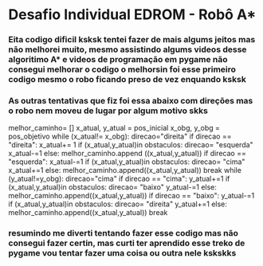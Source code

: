 # Desafio Individual EDROM - Robô A*
### Eita codigo dificil ksksk tentei fazer de mais algums jeitos mas não melhorei muito, mesmo assistindo algums videos desse algoritimo A* e videos de programação em pygame não consegui melhorar o codigo o melhorsin foi esse primeiro codigo mesmo o robo ficando preso de vez enquando ksksk
### As outras tentativas que fiz foi essa abaixo com direções mas o robo nem moveu de lugar por algum motivo skks
 melhor_caminho= []
    x_atual, y_atual = pos_inicial 
    x_obg, y_obg = pos_objetivo
    while (x_atual!= x_obg):
        direcao="direita"
        if direcao == "direita":
            x_atual+= 1
            if (x_atual,y_atual)in obstaculos:
                direcao= "esquerda"
                x_atual-=1
            else:
                melhor_caminho.append ((x_atual,y_atual))
        if direcao == "esquerda":
            x_atual-=1
            if (x_atual,y_atual)in obstaculos:
                direcao= "cima"
                x_atual+=1
            else:
                melhor_caminho.append((x_atual,y_atual))
        break
    while (y_atual!=y_obg):
        direcao="cima"
        if direcao == "cima":
            y_atual+=1
            if (x_atual,y_atual)in obstaculos:
                direcao= "baixo"
                y_atual-=1
            else:
                melhor_caminho.append((x_atual,y_atual))
        if direcao == "baixo":
            y_atual-=1
            if (x_atual,y_atual)in obstaculos:
                direcao= "direita"
                y_atual+=1
            else:
                melhor_caminho.append((x_atual,y_atual))
        break
### resumindo me diverti tentando fazer esse codigo mas não consegui fazer certin, mas curti ter aprendido esse treko de pygame vou tentar fazer uma coisa ou outra nele kskskks
